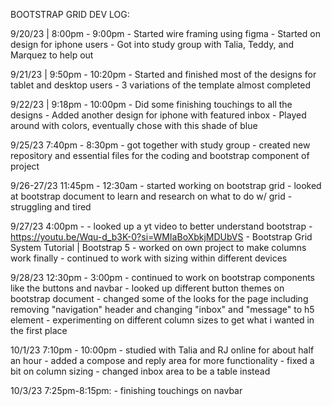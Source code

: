 BOOTSTRAP GRID DEV LOG:

9/20/23 | 8:00pm - 9:00pm
    - Started wire framing using figma
    - Started on design for iphone users
    - Got into study group with Talia, Teddy, and Marquez to help out

9/21/23 | 9:50pm - 10:20pm
    - Started and finished most of the designs for tablet and desktop users
    - 3 variations of the template almost completed

9/22/23 | 9:18pm - 10:00pm
    - Did some finishing touchings to all the designs
    - Added another design for iphone with featured inbox
    - Played around with colors, eventually chose with this shade of blue

9/25/23 7:40pm - 8:30pm
    - got together with study group
    - created new repository and essential files for the coding and bootstrap component of project

9/26-27/23 11:45pm - 12:30am
    - started working on bootstrap grid
    - looked at bootstrap document to learn and research on what to do w/ grid
    - struggling and tired
    
9/27/23 4:00pm - 
    - looked up a yt video to better understand bootstrap
        - https://youtu.be/Wqu-d_b3K-0?si=WMIaBoXbkjMDUbVS
        - Bootstrap Grid System Tutorial | Bootstrap 5
    - worked on own project to make columns work finally
    - continued to work with sizing within different devices

9/28/23 12:30pm - 3:00pm
    - continued to work on bootstrap components like the buttons and navbar
    - looked up different button themes on bootstrap document
    - changed some of the looks for the page including removing "navigation" header and changing "inbox" and "message" to h5 element
    - experimenting on different column sizes to get what i wanted in the first place
    
10/1/23 7:10pm - 10:00pm
    - studied with Talia and RJ online for about half an hour
    - added a compose and reply area for more functionality
    - fixed a bit on column sizing
    - changed inbox area to be a table instead

10/3/23 7:25pm-8:15pm: - finishing touchings on navbar
